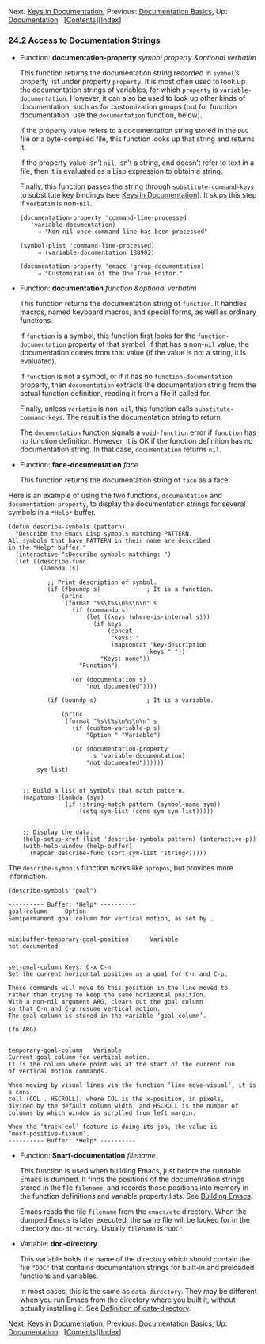 <!-- This is the GNU Emacs Lisp Reference Manual
corresponding to Emacs version 27.2.

Copyright (C) 1990-1996, 1998-2021 Free Software Foundation,
Inc.

Permission is granted to copy, distribute and/or modify this document
under the terms of the GNU Free Documentation License, Version 1.3 or
any later version published by the Free Software Foundation; with the
Invariant Sections being "GNU General Public License," with the
Front-Cover Texts being "A GNU Manual," and with the Back-Cover
Texts as in (a) below.  A copy of the license is included in the
section entitled "GNU Free Documentation License."

(a) The FSF's Back-Cover Text is: "You have the freedom to copy and
modify this GNU manual.  Buying copies from the FSF supports it in
developing GNU and promoting software freedom." -->

<!-- Created by GNU Texinfo 6.7, http://www.gnu.org/software/texinfo/ -->

Next: [Keys in Documentation](Keys-in-Documentation.html), Previous: [Documentation Basics](Documentation-Basics.html), Up: [Documentation](Documentation.html)   \[[Contents](index.html#SEC_Contents "Table of contents")]\[[Index](Index.html "Index")]

### 24.2 Access to Documentation Strings

*   Function: **documentation-property** *symbol property \&optional verbatim*

    This function returns the documentation string recorded in `symbol`’s property list under property `property`. It is most often used to look up the documentation strings of variables, for which `property` is `variable-documentation`. However, it can also be used to look up other kinds of documentation, such as for customization groups (but for function documentation, use the `documentation` function, below).

    If the property value refers to a documentation string stored in the `DOC` file or a byte-compiled file, this function looks up that string and returns it.

    If the property value isn’t `nil`, isn’t a string, and doesn’t refer to text in a file, then it is evaluated as a Lisp expression to obtain a string.

    Finally, this function passes the string through `substitute-command-keys` to substitute key bindings (see [Keys in Documentation](Keys-in-Documentation.html)). It skips this step if `verbatim` is non-`nil`.

        (documentation-property 'command-line-processed
           'variable-documentation)
             ⇒ "Non-nil once command line has been processed"

    <!---->

        (symbol-plist 'command-line-processed)
             ⇒ (variable-documentation 188902)

    <!---->

        (documentation-property 'emacs 'group-documentation)
             ⇒ "Customization of the One True Editor."

<!---->

*   Function: **documentation** *function \&optional verbatim*

    This function returns the documentation string of `function`. It handles macros, named keyboard macros, and special forms, as well as ordinary functions.

    If `function` is a symbol, this function first looks for the `function-documentation` property of that symbol; if that has a non-`nil` value, the documentation comes from that value (if the value is not a string, it is evaluated).

    If `function` is not a symbol, or if it has no `function-documentation` property, then `documentation` extracts the documentation string from the actual function definition, reading it from a file if called for.

    Finally, unless `verbatim` is non-`nil`, this function calls `substitute-command-keys`. The result is the documentation string to return.

    The `documentation` function signals a `void-function` error if `function` has no function definition. However, it is OK if the function definition has no documentation string. In that case, `documentation` returns `nil`.

<!---->

*   Function: **face-documentation** *face*

    This function returns the documentation string of `face` as a face.

Here is an example of using the two functions, `documentation` and `documentation-property`, to display the documentation strings for several symbols in a `*Help*` buffer.

    (defun describe-symbols (pattern)
      "Describe the Emacs Lisp symbols matching PATTERN.
    All symbols that have PATTERN in their name are described
    in the *Help* buffer."
      (interactive "sDescribe symbols matching: ")
      (let ((describe-func
             (lambda (s)

<!---->

               ;; Print description of symbol.
               (if (fboundp s)             ; It is a function.
                   (princ
                    (format "%s\t%s\n%s\n\n" s
                      (if (commandp s)
                          (let ((keys (where-is-internal s)))
                            (if keys
                                (concat
                                 "Keys: "
                                 (mapconcat 'key-description
                                            keys " "))
                              "Keys: none"))
                        "Function")

<!---->

                      (or (documentation s)
                          "not documented"))))

               (if (boundp s)              ; It is a variable.

<!---->

                   (princ
                    (format "%s\t%s\n%s\n\n" s
                      (if (custom-variable-p s)
                          "Option " "Variable")

<!---->

                      (or (documentation-property
                            s 'variable-documentation)
                          "not documented"))))))
            sym-list)

```
```

        ;; Build a list of symbols that match pattern.
        (mapatoms (lambda (sym)
                    (if (string-match pattern (symbol-name sym))
                        (setq sym-list (cons sym sym-list)))))

```
```

        ;; Display the data.
        (help-setup-xref (list 'describe-symbols pattern) (interactive-p))
        (with-help-window (help-buffer)
          (mapcar describe-func (sort sym-list 'string<)))))

The `describe-symbols` function works like `apropos`, but provides more information.

    (describe-symbols "goal")

    ---------- Buffer: *Help* ----------
    goal-column     Option
    Semipermanent goal column for vertical motion, as set by …

```
```

    minibuffer-temporary-goal-position      Variable
    not documented

```
```

    set-goal-column Keys: C-x C-n
    Set the current horizontal position as a goal for C-n and C-p.

<!---->

    Those commands will move to this position in the line moved to
    rather than trying to keep the same horizontal position.
    With a non-nil argument ARG, clears out the goal column
    so that C-n and C-p resume vertical motion.
    The goal column is stored in the variable ‘goal-column’.

    (fn ARG)

```
```

    temporary-goal-column   Variable
    Current goal column for vertical motion.
    It is the column where point was at the start of the current run
    of vertical motion commands.

    When moving by visual lines via the function ‘line-move-visual’, it is a cons
    cell (COL . HSCROLL), where COL is the x-position, in pixels,
    divided by the default column width, and HSCROLL is the number of
    columns by which window is scrolled from left margin.

    When the ‘track-eol’ feature is doing its job, the value is
    ‘most-positive-fixnum’.
    ---------- Buffer: *Help* ----------

*   Function: **Snarf-documentation** *filename*

    This function is used when building Emacs, just before the runnable Emacs is dumped. It finds the positions of the documentation strings stored in the file `filename`, and records those positions into memory in the function definitions and variable property lists. See [Building Emacs](Building-Emacs.html).

    Emacs reads the file `filename` from the `emacs/etc` directory. When the dumped Emacs is later executed, the same file will be looked for in the directory `doc-directory`. Usually `filename` is `"DOC"`.

<!---->

*   Variable: **doc-directory**

    This variable holds the name of the directory which should contain the file `"DOC"` that contains documentation strings for built-in and preloaded functions and variables.

    In most cases, this is the same as `data-directory`. They may be different when you run Emacs from the directory where you built it, without actually installing it. See [Definition of data-directory](Help-Functions.html#Definition-of-data_002ddirectory).

Next: [Keys in Documentation](Keys-in-Documentation.html), Previous: [Documentation Basics](Documentation-Basics.html), Up: [Documentation](Documentation.html)   \[[Contents](index.html#SEC_Contents "Table of contents")]\[[Index](Index.html "Index")]

